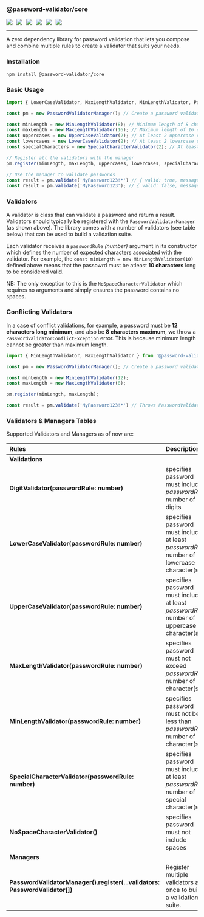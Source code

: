 ### @password-validator/core

<div style="display:flex; gap:10px; flex-wrap:wrap">
  <a href="https://www.npmjs.com/package/@password-validator/core" style="text-decoration:none">
    <img src="https://img.shields.io/npm/v/@password-validator/core.svg"  />
  </a>

  <a href="https://www.npmjs.com/package/@password-validator/core" style="text-decoration:none">
    <img src="https://img.shields.io/npm/dt/@password-validator/core.svg" />
  </a>

  <a href="https://github.com/Theshedman/password-validator.js" style="text-decoration:none">
    <img src="https://img.shields.io/github/actions/workflow/status/Theshedman/password-validator.js/.github%2Fworkflows%2Frelease.yaml
?branch=main" />
  </a>

  <a href="https://github.com/Theshedman/password-validator.js" style="text-decoration:none">
    <img src="https://img.shields.io/github/issues/Theshedman/password-validator.js"  />
  </a>

  <a href="https://github.com/Theshedman/password-validator.js" style="text-decoration:none">
    <img src="https://img.shields.io/github/issues-pr/Theshedman/password-validator.js"  />
  </a>

  <a href="https://github.com/Theshedman/password-validator.js" style="text-decoration:none">
    <img src="https://img.shields.io/npm/l/%40password-validator%2Fcore"  />
  </a>
</div>

---

A zero dependency library for password validation that lets you compose and combine multiple rules to create a validator that suits your needs.

### Installation

```bash
npm install @password-validator/core
```

### Basic Usage

```ts
import { LowerCaseValidator, MaxLengthValidator, MinLengthValidator, PasswordValidatorManager, SpecialCharacterValidator, UpperCaseValidator } from '@password-validator/core';

const pm = new PasswordValidatorManager(); // Create a password validator manager

const minLength = new MinLengthValidator(8); // Minimum length of 8 characters
const maxLength = new MaxLengthValidator(16); // Maximum length of 16 characters
const uppercases = new UpperCaseValidator(2); // At least 2 uppercase characters
const lowercases = new LowerCaseValidator(2); // At least 2 lowercase characters
const specialCharacters = new SpecialCharacterValidator(2); // At least 2 special characters

// Register all the validators with the manager
pm.register(minLength, maxLength, uppercases, lowercases, specialCharacters);

// Use the manager to validate passwords
const result = pm.validate('MyPassword123!*') // { valid: true, messages: [] } --> Password is valid
const result = pm.validate('MyPassword123'); // { valid: false, messages: ['must contain at least 2 special characters.'] } --> Password is invalid

```

### Validators

A validator is class that can validate a password and return a result. Validators should typically be registered with the `PasswordValidatorManager` (as shown above). The library
comes with a number of validators (see table below) that can be used to build a validation suite.

Each validator receives a `passwordRule` _(number)_ argument in its constructor which defines the number of expected characters associated with the validator. For example,
the `const minLength = new MinLengthValidator(10)` defined above means that the passowrd must be atleast __10 characters__ long to be considered valid.

NB: The only exception to this is the `NoSpaceCharacterValidator` which requires no arguments and simply ensures the password contains no spaces.

### Conflicting Validators

In a case of conflict validations, for example, a password must be __12 characters long minimum__, and also be __8 characters maximum__, we throw
a `PasswordValidatorConflictException` error. This is because minimum length cannot be greater than maximum length.

```ts
import { MinLengthValidator, MaxLengthValidator } from '@password-validator/core';

const pm = new PasswordValidatorManager(); // Create a password validator manager

const minLength = new MinLengthValidator(12);
const maxLength = new MaxLengthValidator(8);

pm.register(minLength, maxLength);

const result = pm.validate('MyPassword123!*') // Throws PasswordValidatorConflictException --> `minLength cannot be greater than maxLength`
```

### Validators & Managers Tables

Supported Validators and Managers as of now are:

| Rules                                                                       | Descriptions                                                                             |
|:----------------------------------------------------------------------------|:-----------------------------------------------------------------------------------------|
| **Validations**                                                             |
| **DigitValidator(passwordRule: number)**                                    | specifies password must include _passwordRule_ number of digits                          |
| **LowerCaseValidator(passwordRule: number)**                                | specifies password must include at least _passwordRule_ number of lowercase character(s) |
| **UpperCaseValidator(passwordRule: number)**                                | specifies password must include at least _passwordRule_ number of uppercase character(s) |
| **MaxLengthValidator(passwordRule: number)**                                | specifies password must not exceed _passwordRule_ number of character(s)                 |
| **MinLengthValidator(passwordRule: number)**                                | specifies password must not be less than _passwordRule_ number of character(s)           |
| **SpecialCharacterValidator(passwordRule: number)**                         | specifies password must include at least _passwordRule_ number of special character(s)   |
| **NoSpaceCharacterValidator()**                                             | specifies password must not include spaces                                               |
| **Managers**                                                                |
| **PasswordValidatorManager().register(...validators: PasswordValidator[])** | Register multiple validators at once to build a validation suite.                        |


